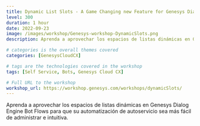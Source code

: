```yaml
---
title: Dynamic List Slots - A Game Changing new Feature for Genesys Dialog Engine Bot Flows
level: 300
duration: 1 hour
date: 2022-09-23
image: /images/workshop/Genesys-workshop-DynamicSlots.png
description: Aprenda a aprovechar los espacios de listas dinámicas en Genesys Dialog Engine Bot Flows para que su automatización de autoservicio sea más fácil de administrar e intuitiva.

# categories is the overall themes covered 
categories: [GenesysCloudCX]

# tags are the technologies covered in the workshop
tags: [Self Service, Bots, Genesys Cloud CX]

# Full URL to the workshop
workshop_url: https://workshop.genesys.com/workshops/dynamicSlots/
---
```


Aprenda a aprovechar los espacios de listas dinámicas en Genesys Dialog Engine Bot Flows para que su automatización de autoservicio sea más fácil de administrar e intuitiva.
